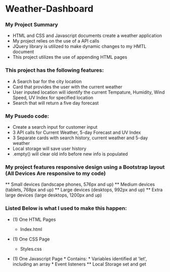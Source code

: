 # Weather-Dashboard

### My Project Summary
* HTML and CSS and Javascript documents create a weather application 
* My project relies on the use of a API calls
* JQuery library is utilized to make dynamic changes to my HMTL document
* This project utilizes the use of appending HTML pages 

### This project has the following features: 
* A Search bar for the city location
* Card that provides the user with the current weather
* User inputed location will identify the current Tempature, Humidity, Wind Speed, UV Index for specified location
* Search that will return a five day forecast 
   
### My Psuedo code:  
* Create a search input for customer input 
* 3 API calls for Current Weather, 5-day Forecast and UV Index
* 3 Separate cards with search history, current weather and 5-day weather
* Local storage will save user history 
* .empty() will clear old info before new info is populated 

### My project features responsive design using a Bootstrap layout (All Devices Are responsive to my code)
** Small devices (landscape phones, 576px and up)
** Medium devices (tablets, 768px and up)
** Large devices (desktops, 992px and up)
** Extra large devices (large desktops, 1200px and up)

### Listed Below is what I used to make this happen: 
* (1) One HTML Pages
    * Index.html 
    
* (1) One CSS Page
    * Styles.css
      
* (1) One Javascript Page
        * Contains: 
        * Variables identified at 'let', including an array
        * Event listeners
        ** Local Storage set and get 
